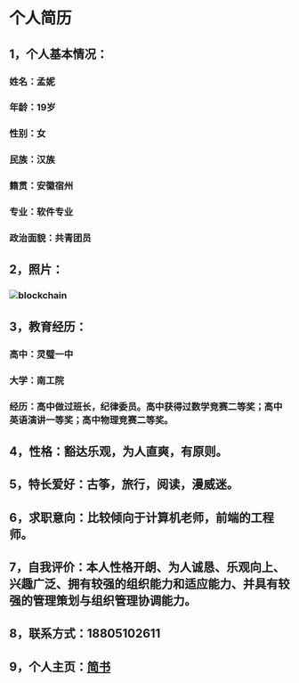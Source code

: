# 个人简历
## 1，个人基本情况：
### 姓名：孟妮 
### 年龄：19岁
### 性别：女 
### 民族：汉族
### 籍贯：安徽宿州
### 专业：软件专业
### 政治面貌：共青团员
## 2，照片：
### ![blockchain](https://wx4.sinaimg.cn/mw690/0061q8Nngy1g0s9otmwvaj30mt0mtq5z.jpg)
## 3，教育经历：
### 高中：灵璧一中
### 大学：南工院
### 经历：高中做过班长，纪律委员。高中获得过数学竞赛二等奖；高中英语演讲一等奖；高中物理竞赛二等奖。
## 4，性格：豁达乐观，为人直爽，有原则。
## 5，特长爱好：古筝，旅行，阅读，漫威迷。
## 6，求职意向：比较倾向于计算机老师，前端的工程师。
## 7，自我评价：本人性格开朗、为人诚恳、乐观向上、兴趣广泛、拥有较强的组织能力和适应能力、并具有较强的管理策划与组织管理协调能力。
## 8，联系方式：18805102611
## 9，个人主页：[简书](https://www.jianshu.com/u/bd0844e8e06d)